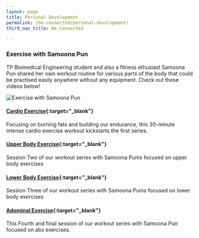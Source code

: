 ```yaml
---
layout: page
title: Personal Development
permalink: /be-connected/personal-development/
third_nav_title: Be Connected

---
```

### Exercise with Samoona Pun ###
TP Biomedical Engineering student and also a fitness ethusiast Samoona Pun shared her own workout routine for various parts of the body that could be practised easily anywhere without any equipment. Check out these videos below! 

![Exercise with Samoona Pun]({{site.baseurl}}/images/BeConnected_Exercise-with-Samoona.jpg)

#### [Cardio Exercise](https://www.facebook.com/watch/?v=572823250041014&extid=27TkvKv818kRUP0f){:target="_blank"} ####
Focusing on burning fats and building our endurance, this 30-minute intense cardio exercise workout kickstarts the first series.

#### [Upper Body Exercise](https://www.facebook.com/watch/?v=2810943835670014&extid=0pp0kPkVy8zGlTlX){:target="_blank"} ####
Session Two of our workout series with Samoona Punis focused on upper body exercises

#### [Lower Body Exercise](https://www.facebook.com/watch/?v=3076317465784109&extid=WKyTBg5HJ5uDqm9w){:target="_blank"} ####
Session Three of our workout series with Samoona Punis focused on lower body exercises

#### [Adominal Exercise](https://www.facebook.com/watch/?v=2732857963627896&extid=thHOD7BiXIdO89Pl){:target="_blank"} #####
This Fourth and final session of our workout series with Samoona Pun focused on abs exercises. 

